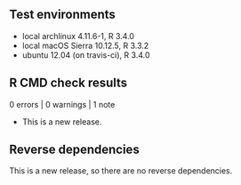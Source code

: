 ## Test environments

* local archlinux 4.11.6-1, R 3.4.0
* local macOS Sierra 10.12.5, R 3.3.2
* ubuntu 12.04 (on travis-ci), R 3.4.0

## R CMD check results

0 errors | 0 warnings | 1 note

* This is a new release.

## Reverse dependencies

This is a new release, so there are no reverse dependencies.

